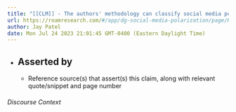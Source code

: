 ```yaml
---
title: "[[CLM]] - The authors' methodology can classify social media posts as being in favor of a particular faction with high accuracy."
url: https://roamresearch.com/#/app/dg-social-media-polarization/page/KVx8Ypm3v
author: Jay Patel
date: Mon Jul 24 2023 21:01:45 GMT-0400 (Eastern Daylight Time)
---
```


- ## Asserted by
    - Reference source(s) that assert(s) this claim, along with relevant quote/snippet and page number

###### Discourse Context


